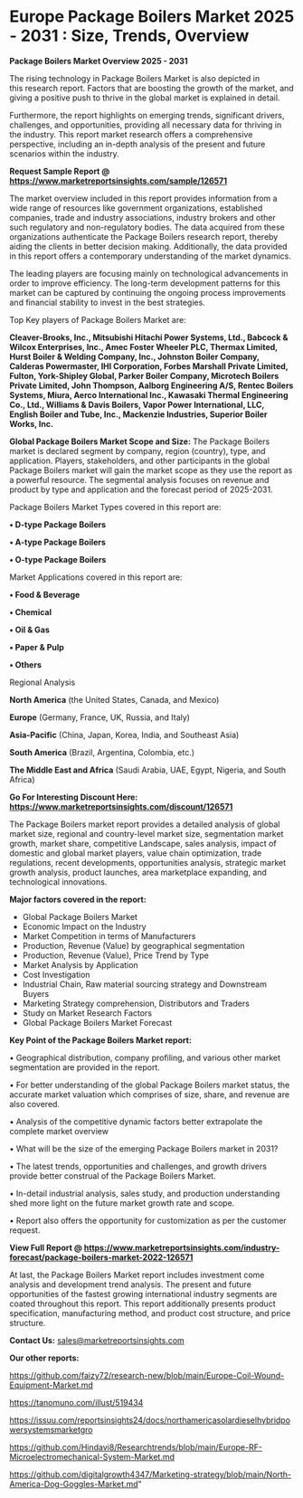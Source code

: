 # Europe Package Boilers Market 2025 - 2031 : Size, Trends, Overview

<Strong> Package Boilers Market Overview 2025 - 2031</strong>

The rising technology in Package Boilers Market is also depicted in this research report. Factors that are boosting the growth of the market, and giving a positive push to thrive in the global market is explained in detail.

Furthermore, the report highlights on emerging trends, significant drivers, challenges, and opportunities, providing all necessary data for thriving in the industry. This report market research offers a comprehensive perspective, including an in-depth analysis of the present and future scenarios within the industry.

<strong>Request Sample Report @ <a href=https://www.marketreportsinsights.com/sample/126571>https://www.marketreportsinsights.com/sample/126571</a></strong>

The market overview included in this report provides information from a wide range of resources like government organizations, established companies, trade and industry associations, industry brokers and other such regulatory and non-regulatory bodies. The data acquired from these organizations authenticate the Package Boilers research report, thereby aiding the clients in better decision making. Additionally, the data provided in this report offers a contemporary understanding of the market dynamics.

The leading players are focusing mainly on technological advancements in order to improve efficiency. The long-term development patterns for this market can be captured by continuing the ongoing process improvements and financial stability to invest in the best strategies.

Top Key players of Package Boilers Market are:

<strong>Cleaver-Brooks, Inc., Mitsubishi Hitachi Power Systems, Ltd., Babcock & Wilcox Enterprises, Inc., Amec Foster Wheeler PLC, Thermax Limited, Hurst Boiler & Welding Company, Inc., Johnston Boiler Company, Calderas Powermaster, IHI Corporation, Forbes Marshall Private Limited, Fulton, York-Shipley Global, Parker Boiler Company, Microtech Boilers Private Limited, John Thompson, Aalborg Engineering A/S, Rentec Boilers Systems, Miura, Aerco International Inc., Kawasaki Thermal Engineering Co., Ltd., Williams & Davis Boilers, Vapor Power International, LLC, English Boiler and Tube, Inc., Mackenzie Industries, Superior Boiler Works, Inc.</strong>

<strong><b>Global Package Boilers Market Scope and Size:</b></strong>
The Package Boilers market is declared segment by company, region (country), type, and application. Players, stakeholders, and other participants in the global Package Boilers market will gain the market scope as they use the report as a powerful resource. The segmental analysis focuses on revenue and product by type and application and the forecast period of 2025-2031.

Package Boilers Market Types covered in this report are:

<strong>• D-type Package Boilers

• A-type Package Boilers

• O-type Package Boilers</strong>

Market Applications covered in this report are:

<strong>• Food & Beverage

• Chemical

• Oil & Gas

• Paper & Pulp

• Others</strong> 

Regional Analysis

<strong>North America</strong> (the United States, Canada, and Mexico)

<strong>Europe</strong> (Germany, France, UK, Russia, and Italy)

<strong>Asia-Pacific</strong> (China, Japan, Korea, India, and Southeast Asia)

<strong>South America</strong> (Brazil, Argentina, Colombia, etc.)

<strong>The Middle East and Africa</strong> (Saudi Arabia, UAE, Egypt, Nigeria, and South Africa)

<strong>Go For Interesting Discount Here: <a href=https://www.marketreportsinsights.com/discount/126571>https://www.marketreportsinsights.com/discount/126571</a></strong>

The Package Boilers market report provides a detailed analysis of global market size, regional and country-level market size, segmentation market growth, market share, competitive Landscape, sales analysis, impact of domestic and global market players, value chain optimization, trade regulations, recent developments, opportunities analysis, strategic market growth analysis, product launches, area marketplace expanding, and technological innovations.

<strong><b>Major factors covered in the report:</b></strong>
<ul>
  <li>Global Package Boilers Market </li>
  <li>Economic Impact on the Industry</li>
  <li>Market Competition in terms of Manufacturers</li>
  <li>Production, Revenue (Value) by geographical segmentation</li>
  <li>Production, Revenue (Value), Price Trend by Type</li>
  <li>Market Analysis by Application</li>
  <li>Cost Investigation</li>
  <li>Industrial Chain, Raw material sourcing strategy and Downstream Buyers</li>
  <li>Marketing Strategy comprehension, Distributors and Traders</li>
  <li>Study on Market Research Factors</li>
  <li>Global Package Boilers Market Forecast</li>
</ul>

<strong><b>Key Point of the Package Boilers Market report:</b></strong>

• Geographical distribution, company profiling, and various other market segmentation are provided in the report.

• For better understanding of the global Package Boilers market status, the accurate market valuation which comprises of size, share, and revenue are also covered.

• Analysis of the competitive dynamic factors better extrapolate the complete market overview

• What will be the size of the emerging Package Boilers market in 2031?

• The latest trends, opportunities and challenges, and growth drivers provide better construal of the Package Boilers Market.

• In-detail industrial analysis, sales study, and production understanding shed more light on the future market growth rate and scope.

• Report also offers the opportunity for customization as per the customer request.

<strong><b>View Full Report @ <a href=https://www.marketreportsinsights.com/industry-forecast/package-boilers-market-2022-126571>https://www.marketreportsinsights.com/industry-forecast/package-boilers-market-2022-126571</a></b></strong>


At last, the Package Boilers Market report includes investment come analysis and development trend analysis. The present and future opportunities of the fastest growing international industry segments are coated throughout this report. This report additionally presents product specification, manufacturing method, and product cost structure, and price structure.

<strong>Contact Us:</strong>
sales@marketreportsinsights.com

<strong>Our other reports:</strong>

<a href=https://github.com/faizy72/research-new/blob/main/Europe-Coil-Wound-Equipment-Market.md>https://github.com/faizy72/research-new/blob/main/Europe-Coil-Wound-Equipment-Market.md</a>

<a href=https://tanomuno.com/illust/519434>https://tanomuno.com/illust/519434</a>

<a href=https://issuu.com/reportsinsights24/docs/northamericasolardieselhybridpowersystemsmarketgro>https://issuu.com/reportsinsights24/docs/northamericasolardieselhybridpowersystemsmarketgro</a>

<a href=https://github.com/Hindavi8/Researchtrends/blob/main/Europe-RF-Microelectromechanical-System-Market.md>https://github.com/Hindavi8/Researchtrends/blob/main/Europe-RF-Microelectromechanical-System-Market.md</a>

<a href=https://github.com/digitalgrowth4347/Marketing-strategy/blob/main/North-America-Dog-Goggles-Market.md>https://github.com/digitalgrowth4347/Marketing-strategy/blob/main/North-America-Dog-Goggles-Market.md</a>"
